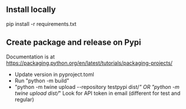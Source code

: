 ## Install locally

pip install -r requirements.txt

## Create package and release on Pypi
Documentation is at https://packaging.python.org/en/latest/tutorials/packaging-projects/
- Update version in pyproject.toml
- Run "python -m build"
- "python -m twine upload --repository testpypi dist/*" OR "python -m twine upload dist/*"
Look for API token in email (different for test and regular)
